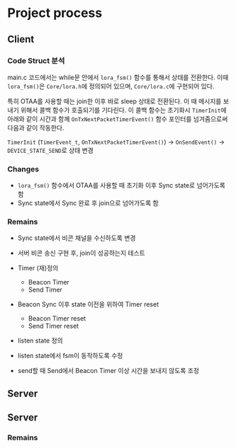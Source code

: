 # Project process



## Client

### Code Struct 분석

main.c 코드에서는 while문 안에서 `lora_fsm()` 함수를 통해서 상태를 전환한다. 이때 `lora_fsm()`은 `Core/lora.h`에 정의되어 있으며, `Core/lora.c`에 구현되어 있다.

특히 OTAA를 사용할 때는 join한 이후 바로 sleep 상태로 전환된다. 이 때 메시지를 보내기 위해서 콜백 함수가 호출되기를 기다린다. 이 콜백 함수는 초기화시 `TimerInit`에 아래와 같이 시간과 함께 `OnTxNextPacketTimerEvent()` 함수 포인터를 넘겨줌으로써 다음과 같이 작동한다.

`TimerInit` (`TimerEvent_t`,  `OnTxNextPacketTimerEvent()`) &rarr; `OnSendEvent()` &rarr; `DEVICE_STATE_SEND`로 상태 변경

### Changes

* `lora_fsm()` 함수에서 OTAA를 사용할 때 초기화 이후 Sync state로 넘어가도록 함
* Sync state에서 Sync 완료 후 join으로 넘어가도록 함

### Remains

* Sync state에서 비콘 채널을 수신하도록 변경


* 서버 비콘 송신 구현 후, join이 성공하는지 테스트
* Timer (재)정의
  * Beacon Timer
  * Send Timer
* Beacon Sync 이후 state 이전을 위하여 Timer reset
  * Beacon Timer reset
  * Send Timer reset
* listen state 정의
* listen state에서 fsm이 동작하도록 수정
* send할 때 Send에서 Beacon Timer 이상 시간을 보내지 않도록 조정

## Server

## Server



### Remains